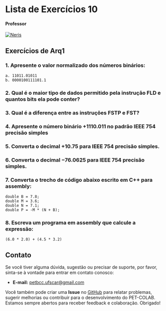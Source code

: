 # Lista de Exercícios 10

#### Professor
[![Neris](https://img.shields.io/badge/Luciano_Neris-%2300599C.svg?style=for-the-badge&logo=GoogleScholar&logoColor=white)](https://site.dc.ufscar.br/docente/5cee7e5d48365a001679f750)

## Exercícios de Arq1

### 1. Apresente o valor normalizado dos números binários:
    a. 11011.01011
    b. 0000100111101.1

### 2. Qual é o maior tipo de dados permitido pela instrução FLD e quantos bits ela pode conter?

### 3. Qual é a diferença entre as instruções FSTP e FST?

### 4. Apresente o número binário +1110.011 no padrão IEEE 754 precisão simples

### 5. Converta o decimal +10.75 para IEEE 754 precisão simples.

### 6. Converta o decimal −76.0625 para IEEE 754 precisão simples.

### 7. Converta o trecho de código abaixo escrito em C++ para assembly:
    double B = 7.8;
    double M = 3.6;
    double N = 7.1;
    double P = -M * (N + B);

### 8. Escreva um programa em assembly que calcule a expressão:
    (6.0 * 2.0) + (4.5 * 3.2)
    
## Contato

Se você tiver alguma dúvida, sugestão ou precisar de suporte, por favor, sinta-se à vontade para entrar em contato conosco:

- **E-mail:** petbcc.ufscar@gmail.com

Você também pode criar uma **Issue** no [GitHub](https://github.com/petbccufscar/pet-colab/issues) para relatar problemas, sugerir melhorias ou contribuir para o desenvolvimento do PET-COLAB. Estamos sempre abertos para receber feedback e colaboração. Obrigado!
